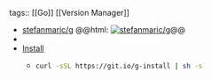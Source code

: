 tags:: [[Go]] [[Version Manager]]

- [stefanmaric/g](https://github.com/stefanmaric/g)
  @@html: <a href="https://github.com/stefanmaric/g/"><img src="https://github-readme-stats-astronomer.vercel.app/api/pin/?username=stefanmaric&repo=g&theme=tokyonight" alt="stefanmaric/g"/></a>@@
-
- [Install](https://github.com/stefanmaric/g#single-line-installation)
	- ```bash
	  curl -sSL https://git.io/g-install | sh -s
	  ```